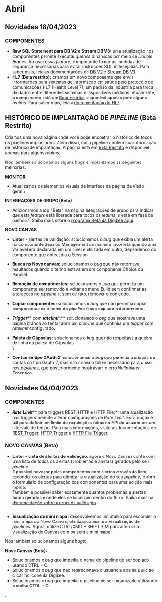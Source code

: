 # Abril

## Novidades 18/04/2023

### COMPONENTES <a href="#undefined" id="undefined"></a>

* **Raw SQL Statement para DB V2 e Stream DB V3:** uma atualização nos componentes permite executar _queries_ dinâmicas por meio de _Double Braces_. Ao usar essa _feature_, é importante tomar as medidas de segurança necessárias para evitar instruções SQL indesejadas. Para saber mais, leia as documentações do [DB V2](https://docs.digibee.com/documentation/v/pt-br/components/structured-data/db-v2) e [Stream DB V3](https://docs.digibee.com/documentation/v/pt-br/components/structured-data/stream-db-v3).
* **HL7 (Beta restrito):** criamos um novo componente que envia informações para sistemas de informação em saúde pelo protocolo de comunicações HL7 (Health Level 7), um padrão da indústria para troca de dados entre diferentes sistemas e dispositivos médicos. Atualmente, o componente está em [Beta restrito](https://docs.digibee.com/documentation/v/pt-br/geral/programa-beta#h\_d59e60e1bd), disponível apenas para alguns _realms_. Para saber mais, leia a [documentação do HL7](https://docs.digibee.com/documentation/v/pt-br/industry-solutions/hl7-beta).

## HISTÓRICO DE IMPLANTAÇÃO DE _PIPELINE_ (Beta Restrito) <a href="#undefined" id="undefined"></a>

Criamos uma nova página onde você pode encontrar o histórico de todos os pipelines implantados. Além disso, cada pipeline contém sua informação de histórico de implantação. A página está em [Beta Restrito](https://docs.digibee.com/documentation/v/pt-br/geral/programa-beta#h\_d59e60e1bd) e disponível apenas para alguns _realms_.









Nós também solucionamos alguns _bugs_ e implantamos as seguintes melhorias:

**MONITOR**

* Atualizamos os elementos visuais de interface na página de Visão geral.\


**INTEGRAÇÕES DE GRUPO (Beta)**

* Adicionamos a _tag_ "Beta" na página Integrações de grupo para indicar que esta _feature_ está liberada para todos os _realms_, e está em fase de melhoria. Saiba mais sobre o [programa Beta da Digibee aqui](https://docs.digibee.com/documentation/v/pt-br/geral/programa-beta).

**NOVO CANVAS**

* **Linter** - alertas de validação: solucionamos o _bug_ que exibia um alerta no componente Session Management de maneira incorreta quando uma variável era declarada em um nível e utilizada em outro, dependendo do componente que antecedia o Session.
* **Busca no Novo canvas:** solucionamos o _bug_ que não retornava resultados quando o termo estava em um componente Choice ou Parallel.
* **Remoção de componentes:** solucionamos o _bug_ que permitia um componente ser removido e voltar ao menu Build sem confirmar as alterações no _pipeline_ e, sem de fato, remover o conteúdo.
* **Copiar componentes:** solucionamos o _bug_ que não permitia copiar componentes se o nome do _pipeline_ fosse copiado anteriormente.
* _**Trigger**_** com **_**ratelimit**_**:** solucionamos o _bug_ que mostrava uma página branca ao tentar abrir um _pipeline_ que continha um _trigger_ com _ratelimit_ configurado.
* **Paleta de Cápsulas:** solucionamos o _bug_ que não respeitava a quebra de linha da paleta de Cápsulas.\
  \

* **Contas** **do tipo OAuth 2:** solucionamos o _bug_ que permitia a criação de contas do tipo Oauth 2, mas não criava o token necessário para o uso nos _pipelines_, que posteriormente mostravam o erro _Nullpointer Exception_.











## Novidades 04/04/2023

### COMPONENTES <a href="#undefined" id="undefined"></a>

* _**Rate Limit**_** para triggers REST, HTTP e HTTP File:** uma atualização nos triggers permite alterar configurações de _Rate Limit_. Essa opção é útil para definir um limite de requisições feitas na API do usuário em um intervalo de tempo. Para mais informações, visite as documentações de [REST Trigger](https://docs.digibee.com/documentation/v/pt-br/components/triggers/rest-trigger), [HTTP Trigger](https://docs.digibee.com/documentation/v/pt-br/components/triggers/http-trigger) e [HTTP File Trigger](https://docs.digibee.com/documentation/v/pt-br/components/triggers/http-file-trigger).

### NOVO CANVAS (Beta) <a href="#undefined" id="undefined"></a>

* **Linter - Lista de alertas de validação:** agora o Novo Canvas conta com uma lista de todos os alertas (problemas e alertas) gerados pelo seu _pipeline_.\
  É possível navegar pelos componentes com alertas através da lista, esconder os alertas para otimizar a visualização do seu _pipeline_, e abrir o formulário de configuração dos componentes para uma edição mais rápida.\
  Também é possível saber exatamente quantos problemas e alertas foram gerados e onde eles se localizam dentro do fluxo. Saiba mais na [documentação sobre alertas de validação](../../build/pipelines/validacao-de-construcao-do-pipeline.md#h\_303cf6c6b1).

<figure><img src="https://lh6.googleusercontent.com/BQKwDs6aD3IdwdI_SIGTbCwdpXCA0VnbDUGyVdNsJoaWKjhFtndWuaTf459-MoCPu-JTL4EVgZ2rQzpT86SVnDnUUotMRx3CSo_Y15I3wF8F8TpNNtw8peae_jwqvKTPUXrPkIecAq60g_yYaX5XGYU" alt=""><figcaption></figcaption></figure>

* **Visualização do mini mapa:** desenvolvemos um atalho para esconder o mini mapa do Novo Canvas, otimizando assim a visualização de _pipelines_. Agora, utilize CTRL/CMD + SHIFT + M para alternar a visualização do Canvas com ou sem o mini mapa.









Nós também solucionamos alguns _bugs_:

**Novo Canvas (Beta):**

* Solucionamos o _bug_ que impedia o nome do pipeline de ser copiado usando CTRL + C.
* Solucionamos o _bug_ que não redirecionava o usuário à aba da Build ao clicar no ícone da Digibee.
* Solucionamos o _bug_ que impedia o pipeline de ser organizado utilizando o atalho CTRL + O.





.
